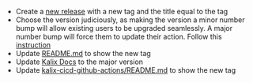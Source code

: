 * Create a [new release](https://github.com/lightbend/setup-kalix-action/releases/new) with a new tag and the title equal to the tag
* Choose the version judiciously, as making the version a minor number bump will allow existing users to be upgraded seamlessly. A major number bump will force them to update their action. Follow this [instruction](https://docs.github.com/en/actions/creating-actions/about-custom-actions#using-release-management-for-actions)
* Update [README.md](README.md) to show the new tag
* Update [Kalix Docs](https://github.com/lightbend/kalix-docs/blob/main/docs/modules/operations/pages/integrate-cicd-github-actions.adoc) to
  the major version
* Update [kalix-cicd-github-actions/README.md](https://github.com/lightbend/kalix-cicd-github-actions) to show the new tag